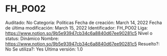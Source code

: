 # FH_PO02

Auditado: No
Categoría: Políticas
Fecha de creación: March 14, 2022
Fecha de última modificación: March 15, 2022
Identificador: FH_PO02
Liga: https://www.notion.so/9b5e93947cb34c6a8840d67ee90281c5 
Nivel o status: Dinámico
Nombre: https://www.notion.so/9b5e93947cb34c6a8840d67ee90281c5 
Resuelto?: No
Se utiliza?: Yes
Última versión: 1.0